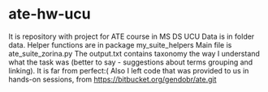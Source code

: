 # ate-hw-ucu
It is repository with project for ATE course in MS DS UCU
Data is in folder data.
Helper functions are in package my_suite_helpers
Main file is ate_suite_zorina.py
The output.txt contains taxonomy the way I understand what the task was (better to say - suggestions about terms grouping and linking). It is far from perfect:(
Also I left code that was provided to us in hands-on sessions, from https://bitbucket.org/gendobr/ate.git
